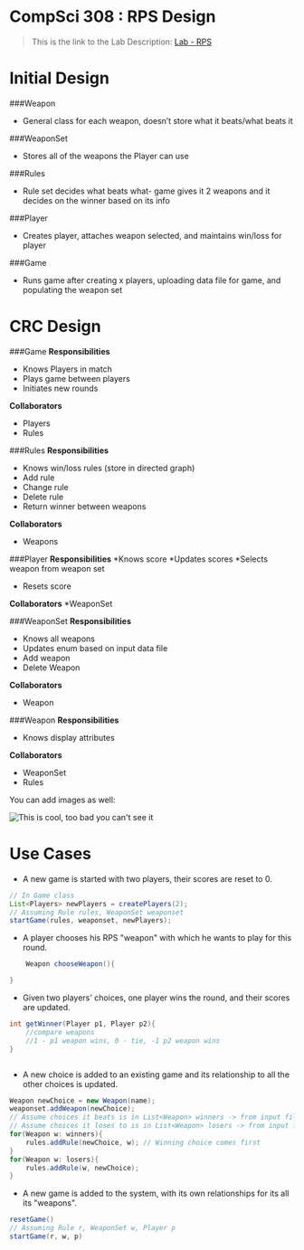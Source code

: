 CompSci 308 : RPS Design
===================

> This is the link to the Lab Description: 
[Lab - RPS](http://www.cs.duke.edu/courses/compsci308/spring16/classwork/02_design_rps/index.php)

Initial Design
=======

###Weapon

* General class for each weapon, doesn’t store what it beats/what beats it

###WeaponSet

* Stores all of the weapons the Player can use

###Rules

* Rule set decides what beats what- game gives it 2 weapons and it decides on the winner based on its info

###Player

* Creates player, attaches weapon selected, and maintains win/loss for player

###Game

* Runs game after creating x players, uploading data file for game, and populating the weapon set

CRC Design
=======

###Game
**Responsibilities**

* Knows Players in match
* Plays game between players
* Initiates new rounds

**Collaborators**

* Players
* Rules

###Rules
**Responsibilities**

* Knows win/loss rules (store in directed graph)
* Add rule
* Change rule
* Delete rule
* Return winner between weapons

**Collaborators**

* Weapons

###Player
**Responsibilities**
*Knows score
*Updates scores
*Selects weapon from weapon set
* Resets score


**Collaborators**
*WeaponSet

###WeaponSet
**Responsibilities**

* Knows all weapons
* Updates enum based on input data file
* Add weapon
* Delete Weapon

**Collaborators**

* Weapon

###Weapon
**Responsibilities**

* Knows display attributes


**Collaborators**
* WeaponSet
* Rules

You can add images as well:

![This is cool, too bad you can't see it](crc-example.png "Our CRC cards")


Use Cases
=======

* A new game is started with two players, their scores are reset to 0.
```java
// In Game class
List<Players> newPlayers = createPlayers(2);
// Assuming Rule rules, WeaponSet weaponset
startGame(rules, weaponset, newPlayers);
```
* A player chooses his RPS "weapon" with which he wants to play for this round.

```java
    Weapon chooseWeapon(){

}

```
* Given two players' choices, one player wins the round, and their scores are updated.

```java
int getWinner(Player p1, Player p2){
    //compare weapons
    //1 - p1 weapon wins, 0 - tie, -1 p2 weapon wins
}



```
* A new choice is added to an existing game and its relationship to all the other choices is updated.
```java
Weapon newChoice = new Weapon(name);
weaponset.addWeapon(newChoice);
// Assume choices it beats is in List<Weapon> winners -> from input file
// Assume choices it loses to is in List<Weapon> losers -> from input file
for(Weapon w: winners){
    rules.addRule(newChoice, w); // Winning choice comes first
}
for(Weapon w: losers){
    rules.addRule(w, newChoice); 
}
```
* A new game is added to the system, with its own relationships for its all its "weapons".
```java
resetGame()
// Assuming Rule r, WeaponSet w, Player p
startGame(r, w, p)
```
